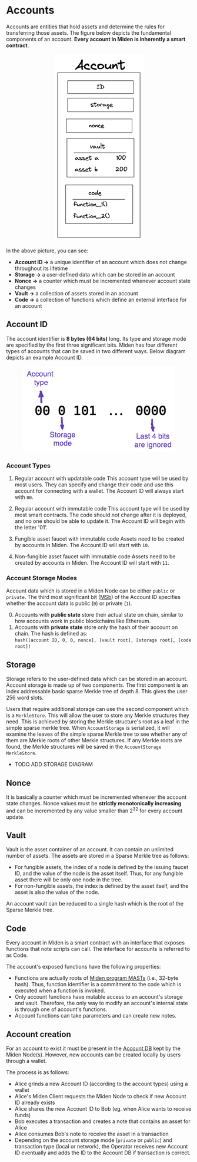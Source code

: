# Accounts
Accounts are entities that hold assets and determine the rules for transferring those assets. The figure below depicts the fundamental components of an account. **Every account in Miden is inherently a smart contract**.

<p align="center">
    <img src="../diagrams/architecture/account/Account_Definition.png">
</p>

In the above picture, you can see:

* **Account ID &rarr;** a unique identifier of an account which does not change throughout its lifetime
* **Storage &rarr;** a user-defined data which can be stored in an account
* **Nonce &rarr;** a counter which must be incremented whenever account state changes
* **Vault &rarr;** a collection of assets stored in an account
* **Code &rarr;** a collection of functions which define an external interface for an account

## Account ID

The account identifier is **8 bytes (64 bits)** long. Its type and storage mode are specified by the first three significant bits. Miden has four different types of accounts that can be saved in two different ways. Below diagram depicts an example Account ID.

<p align="center">
    <img src="../diagrams/architecture/account/Account_ID.png">
</p>

### Account Types

1. Regular account with updatable code
    This account type will be used by most users. They can specify and change their code and use this account for connecting with a wallet. The Account ID will always start with `00`.

2. Regular account with immutable code
    This account type will be used by most smart contracts. The code should not change after it is deployed, and no one should be able to update it. The Account ID will begin with the letter '01'.

3. Fungible asset faucet with immutable code
    Assets need to be created by accounts in Miden. The Account ID will start with `10`. 

4. Non-fungible asset faucet with immutable code
    Assets need to be created by accounts in Miden. The Account ID will start with `11`.

### Account Storage Modes
Account data which is stored in a Miden Node can be either `public` or `private`. The third most significant bit ([MSb](https://en.wikipedia.org/wiki/Bit_numbering)) of the Account ID specifies whether the account data is public (`0`) or private (`1`).

0. Accounts with **public state** store their actual state on chain, similar to how accounts work in public blockchains like Ethereum.
1. Accounts with **private state** store only the hash of their account on chain. The hash is defined as: \
`hash([account ID, 0, 0, nonce], [vault root], [storage root], [code root])`

## Storage
Storage refers to the user-defined data which can be stored in an account. Account storage is made up of two components. The first component is an index addressable basic sparse Merkle tree of depth 8. This gives the user 256 word slots.

Users that require additional storage can use the second component which is a `MerkleStore`. This will allow the user to store any Merkle structures they need. This is achieved by storing the Merkle structure's root as a leaf in the simple sparse merkle tree. When `AccountStorage` is serialized, it will examine the leaves of the simple sparse Merkle tree to see whether any of them are Merkle roots of other Merkle structures. If any Merkle roots are found, the Merkle structures will be saved in the `AccountStorage` `MerkleStore`.

- TODO ADD STORAGE DIAGRAM

## Nonce
It is basically a counter which must be incremented whenever the account state changes. Nonce values must be **strictly monotonically increasing** and can be incremented by any value smaller than 2<sup>32</sup> for every account update.

## Vault
Vault is the asset container of an account. It can contain an unlimited number of assets. The assets are stored in a Sparse
Merkle tree as follows:

* For fungible assets, the index of a node is defined by the issuing faucet ID, and the value
  of the node is the asset itself. Thus, for any fungible asset there will be only one node
  in the tree.
* For non-fungible assets, the index is defined by the asset itself, and the asset is also
  the value of the node.

An account vault can be reduced to a single hash which is the root of the Sparse Merkle tree.

## Code
Every account in Miden is a smart contract with an interface that exposes functions that note scripts can call.  The interface for accounts is referred to as Code.

The account's exposed functions have the following properties:

* Functions are actually roots of [Miden program MASTs](https://wiki.polygon.technology/docs/miden/user_docs/assembly/main) (i.e., 32-byte hash). Thus, function identifier is a commitment to the code which is executed when a function is invoked.
* Only account functions have mutable access to an account's storage and vault. Therefore, the only way to modify an account's internal state is through one of account's functions.
* Account functions can take parameters and can create new notes.

## Account creation
For an account to exist it must be present in the [Account DB](https://0xpolygonmiden.github.io/miden-base/architecture/state.html#account-database) kept by the Miden Node(s). However, new accounts can be created locally by users through a wallet.

The process is as follows:

* Alice grinds a new Account ID (according to the account types) using a wallet
* Alice's Miden Client requests the Miden Node to check if new Account ID already exists
* Alice shares the new Account ID to Bob (eg. when Alice wants to receive funds)
* Bob executes a transaction and creates a note that contains an asset for Alice
* Alice consumes Bob's note to receive the asset in a transaction
* Depending on the account storage mode (`private` or `public`) and transaction type (local or network), the Operator receives new Account ID eventually and adds the ID to the Account DB if transaction is correct.
